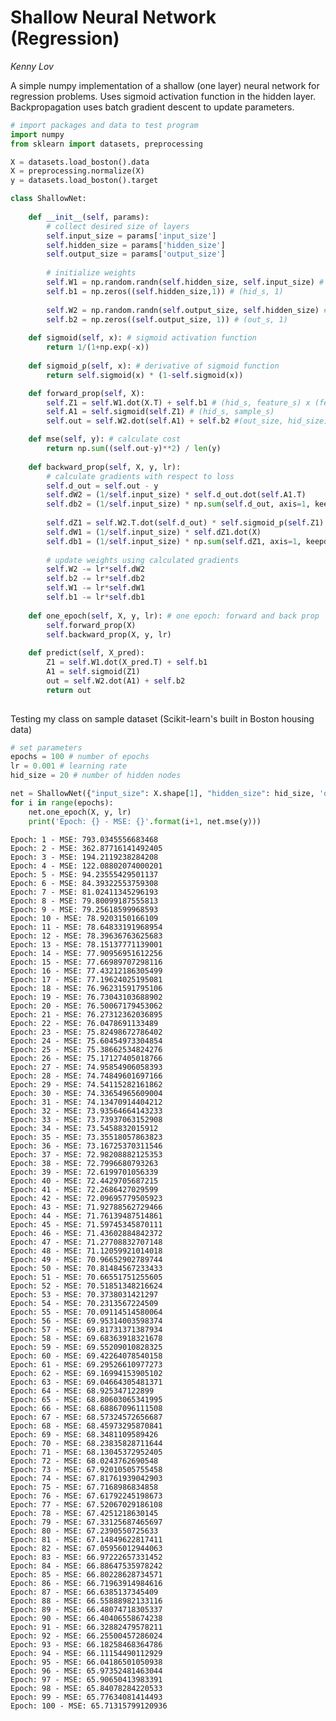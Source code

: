 
# Shallow Neural Network (Regression)

*Kenny Lov*

A simple numpy implementation of a shallow (one layer) neural network for regression problems. Uses sigmoid activation function in the hidden layer. Backpropagation uses batch gradient descent to update parameters. 


```python
# import packages and data to test program
import numpy
from sklearn import datasets, preprocessing

X = datasets.load_boston().data
X = preprocessing.normalize(X)
y = datasets.load_boston().target
```


```python
class ShallowNet:
    
    def __init__(self, params):
        # collect desired size of layers
        self.input_size = params['input_size']
        self.hidden_size = params['hidden_size']
        self.output_size = params['output_size']
        
        # initialize weights
        self.W1 = np.random.randn(self.hidden_size, self.input_size) # (hid_s, feature_s)
        self.b1 = np.zeros((self.hidden_size,1)) # (hid_s, 1)
        
        self.W2 = np.random.randn(self.output_size, self.hidden_size) # (out_s, hid_s)
        self.b2 = np.zeros((self.output_size, 1)) # (out_s, 1)
    
    def sigmoid(self, x): # sigmoid activation function
        return 1/(1+np.exp(-x))
    
    def sigmoid_p(self, x): # derivative of sigmoid function
        return self.sigmoid(x) * (1-self.sigmoid(x))

    def forward_prop(self, X):
        self.Z1 = self.W1.dot(X.T) + self.b1 # (hid_s, feature_s) x (feature_s, sample_s)
        self.A1 = self.sigmoid(self.Z1) # (hid_s, sample_s)
        self.out = self.W2.dot(self.A1) + self.b2 #(out_size, hid_size) x (hid_s, sample_s)

    def mse(self, y): # calculate cost
        return np.sum((self.out-y)**2) / len(y)
    
    def backward_prop(self, X, y, lr):
        # calculate gradients with respect to loss
        self.d_out = self.out - y
        self.dW2 = (1/self.input_size) * self.d_out.dot(self.A1.T)
        self.db2 = (1/self.input_size) * np.sum(self.d_out, axis=1, keepdims = True)
        
        self.dZ1 = self.W2.T.dot(self.d_out) * self.sigmoid_p(self.Z1)
        self.dW1 = (1/self.input_size) * self.dZ1.dot(X)
        self.db1 = (1/self.input_size) * np.sum(self.dZ1, axis=1, keepdims= True)
        
        # update weights using calculated gradients
        self.W2 -= lr*self.dW2
        self.b2 -= lr*self.db2
        self.W1 -= lr*self.dW1
        self.b1 -= lr*self.db1
    
    def one_epoch(self, X, y, lr): # one epoch: forward and back prop 
        self.forward_prop(X)
        self.backward_prop(X, y, lr)
        
    def predict(self, X_pred):
        Z1 = self.W1.dot(X_pred.T) + self.b1
        A1 = self.sigmoid(Z1)
        out = self.W2.dot(A1) + self.b2
        return out
        
```

Testing my class on sample dataset (Scikit-learn's built in Boston housing data)


```python
# set parameters
epochs = 100 # number of epochs
lr = 0.001 # learning rate
hid_size = 20 # number of hidden nodes

net = ShallowNet({"input_size": X.shape[1], "hidden_size": hid_size, 'output_size': 1}) # instantiate class
for i in range(epochs):
    net.one_epoch(X, y, lr)
    print('Epoch: {} - MSE: {}'.format(i+1, net.mse(y)))
```

    Epoch: 1 - MSE: 793.0345556683468
    Epoch: 2 - MSE: 362.87716141492405
    Epoch: 3 - MSE: 194.2119238284208
    Epoch: 4 - MSE: 122.08802074000201
    Epoch: 5 - MSE: 94.23555429501137
    Epoch: 6 - MSE: 84.39322553759308
    Epoch: 7 - MSE: 81.02411345296193
    Epoch: 8 - MSE: 79.80099187555813
    Epoch: 9 - MSE: 79.25618599968593
    Epoch: 10 - MSE: 78.9203150166109
    Epoch: 11 - MSE: 78.64833191968954
    Epoch: 12 - MSE: 78.39636763625683
    Epoch: 13 - MSE: 78.15137771139001
    Epoch: 14 - MSE: 77.90956951612256
    Epoch: 15 - MSE: 77.66989707298116
    Epoch: 16 - MSE: 77.43212186305499
    Epoch: 17 - MSE: 77.19624025195081
    Epoch: 18 - MSE: 76.96231591795106
    Epoch: 19 - MSE: 76.73043103688902
    Epoch: 20 - MSE: 76.50067179453062
    Epoch: 21 - MSE: 76.27312362036895
    Epoch: 22 - MSE: 76.0478691133489
    Epoch: 23 - MSE: 75.82498672786402
    Epoch: 24 - MSE: 75.60454973304854
    Epoch: 25 - MSE: 75.38662534824276
    Epoch: 26 - MSE: 75.17127405018766
    Epoch: 27 - MSE: 74.95854906058393
    Epoch: 28 - MSE: 74.74849601697166
    Epoch: 29 - MSE: 74.54115282161862
    Epoch: 30 - MSE: 74.33654965609004
    Epoch: 31 - MSE: 74.13470914404212
    Epoch: 32 - MSE: 73.93564664143233
    Epoch: 33 - MSE: 73.73937063152908
    Epoch: 34 - MSE: 73.5458832015912
    Epoch: 35 - MSE: 73.35518057863823
    Epoch: 36 - MSE: 73.16725370311546
    Epoch: 37 - MSE: 72.98208882125353
    Epoch: 38 - MSE: 72.7996680793263
    Epoch: 39 - MSE: 72.6199701056339
    Epoch: 40 - MSE: 72.4429705687215
    Epoch: 41 - MSE: 72.2686427029599
    Epoch: 42 - MSE: 72.09695779505923
    Epoch: 43 - MSE: 71.92788562729466
    Epoch: 44 - MSE: 71.76139487514861
    Epoch: 45 - MSE: 71.59745345870111
    Epoch: 46 - MSE: 71.43602884842372
    Epoch: 47 - MSE: 71.27708832707148
    Epoch: 48 - MSE: 71.12059921014018
    Epoch: 49 - MSE: 70.96652902789744
    Epoch: 50 - MSE: 70.81484567233433
    Epoch: 51 - MSE: 70.66551751255605
    Epoch: 52 - MSE: 70.51851348216624
    Epoch: 53 - MSE: 70.3738031421297
    Epoch: 54 - MSE: 70.2313567224509
    Epoch: 55 - MSE: 70.09114514580064
    Epoch: 56 - MSE: 69.95314003598374
    Epoch: 57 - MSE: 69.81731371387934
    Epoch: 58 - MSE: 69.68363918321678
    Epoch: 59 - MSE: 69.55209010828325
    Epoch: 60 - MSE: 69.42264078540158
    Epoch: 61 - MSE: 69.29526610977273
    Epoch: 62 - MSE: 69.16994153905102
    Epoch: 63 - MSE: 69.04664305481371
    Epoch: 64 - MSE: 68.925347122899
    Epoch: 65 - MSE: 68.80603065341995
    Epoch: 66 - MSE: 68.68867096111508
    Epoch: 67 - MSE: 68.57324572656687
    Epoch: 68 - MSE: 68.45973295870841
    Epoch: 69 - MSE: 68.3481109589426
    Epoch: 70 - MSE: 68.23835828711644
    Epoch: 71 - MSE: 68.13045372952405
    Epoch: 72 - MSE: 68.0243762690548
    Epoch: 73 - MSE: 67.92010505755458
    Epoch: 74 - MSE: 67.81761939042903
    Epoch: 75 - MSE: 67.7168986834858
    Epoch: 76 - MSE: 67.61792245198673
    Epoch: 77 - MSE: 67.52067029186108
    Epoch: 78 - MSE: 67.4251218630145
    Epoch: 79 - MSE: 67.33125687465697
    Epoch: 80 - MSE: 67.2390550725633
    Epoch: 81 - MSE: 67.14849622817411
    Epoch: 82 - MSE: 67.05956012944063
    Epoch: 83 - MSE: 66.97222657331452
    Epoch: 84 - MSE: 66.88647535978242
    Epoch: 85 - MSE: 66.80228628734571
    Epoch: 86 - MSE: 66.71963914984616
    Epoch: 87 - MSE: 66.6385137345409
    Epoch: 88 - MSE: 66.55888982133116
    Epoch: 89 - MSE: 66.48074718305337
    Epoch: 90 - MSE: 66.40406558674238
    Epoch: 91 - MSE: 66.32882479578211
    Epoch: 92 - MSE: 66.25500457286024
    Epoch: 93 - MSE: 66.18258468364786
    Epoch: 94 - MSE: 66.11154490112929
    Epoch: 95 - MSE: 66.04186501050938
    Epoch: 96 - MSE: 65.97352481463044
    Epoch: 97 - MSE: 65.90650413983391
    Epoch: 98 - MSE: 65.84078284220533
    Epoch: 99 - MSE: 65.77634081414493
    Epoch: 100 - MSE: 65.71315799120936


